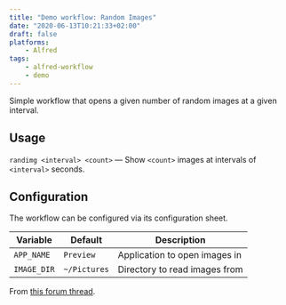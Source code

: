 ```yaml
---
title: "Demo workflow: Random Images"
date: "2020-06-13T10:21:33+02:00"
draft: false
platforms:
    - Alfred
tags:
    - alfred-workflow
    - demo
---
```


Simple workflow that opens a given number of random images at a given interval.

<!--more-->

Usage
-----

`randimg <interval> <count>` — Show `<count>` images at intervals of `<interval>` seconds.


Configuration
-------------

The workflow can be configured via its configuration sheet.

|   Variable  |   Default    |          Description          |
|-------------|--------------|-------------------------------|
| `APP_NAME`  | `Preview`    | Application to open images in |
| `IMAGE_DIR` | `~/Pictures` | Directory to read images from |


From [this forum thread][thread].

[thread]: https://www.alfredforum.com/topic/15077-get-random-image-from-folder-for-x-seconds/